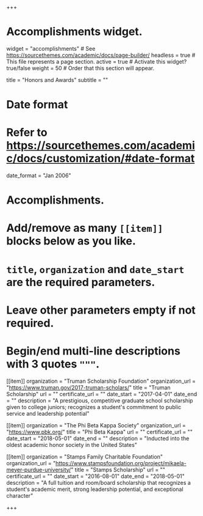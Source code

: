 +++
# Accomplishments widget.
widget = "accomplishments"  # See https://sourcethemes.com/academic/docs/page-builder/
headless = true  # This file represents a page section.
active = true  # Activate this widget? true/false
weight = 50  # Order that this section will appear.

title = "Honors and Awards"
subtitle = ""

# Date format
#   Refer to https://sourcethemes.com/academic/docs/customization/#date-format
date_format = "Jan 2006"

# Accomplishments.
#   Add/remove as many `[[item]]` blocks below as you like.
#   `title`, `organization` and `date_start` are the required parameters.
#   Leave other parameters empty if not required.
#   Begin/end multi-line descriptions with 3 quotes `"""`.

[[item]]
  organization = "Truman Scholarship Foundation"
  organization_url = "https://www.truman.gov/2017-truman-scholars/"
  title = "Truman Scholarship"
  url = ""
  certificate_url = ""
  date_start = "2017-04-01"
  date_end = ""
  description = "A prestigious, competitive graduate school scholarship given to college juniors; recognizes a student's commitment to public service and leadership potential"
  
  [[item]]
  organization = "The Phi Beta Kappa Society"
  organization_url = "https://www.pbk.org/"
  title = "Phi Beta Kappa"
  url = ""
  certificate_url = ""
  date_start = "2018-05-01"
  date_end = ""
  description = "Inducted into the oldest academic honor society in the United States"

[[item]]
  organization = "Stamps Family Charitable Foundation"
  organization_url = "https://www.stampsfoundation.org/project/mikaela-meyer-purdue-university/"
  title = "Stamps Scholarship"
  url = ""
  certificate_url = ""
  date_start = "2016-08-01"
  date_end = "2018-05-01"
  description = "A full tuition and room/board scholarship that recognizes a student's academic merit, strong leadership potential, and exceptional character"

+++
